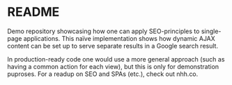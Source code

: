 # README

Demo repository showcasing how one can apply SEO-principles to single-page applications. This naïve implementation
shows how dynamic AJAX content can be set up to serve separate results in a Google search result. 

In production-ready code one would use a more general approach (such as having a common action for each view), but
this is only for demonstration puproses. For a readup on SEO and SPAs (etc.), check out nhh.co.
